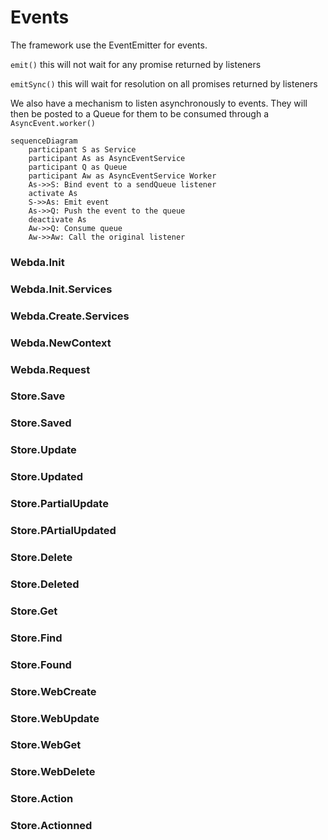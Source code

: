 # Events

The framework use the EventEmitter for events.

`emit()` this will not wait for any promise returned by listeners

`emitSync()` this will wait for resolution on all promises returned by listeners

We also have a mechanism to listen asynchronously to events. They will then be posted to a Queue for them
to be consumed through a `AsyncEvent.worker()`

```mermaid
sequenceDiagram
	participant S as Service
	participant As as AsyncEventService
	participant Q as Queue
    participant Aw as AsyncEventService Worker
    As->>S: Bind event to a sendQueue listener
	activate As
	S->>As: Emit event
    As->>Q: Push the event to the queue
	deactivate As
	Aw->>Q: Consume queue
	Aw->>Aw: Call the original listener
```

### Webda.Init

### Webda.Init.Services

### Webda.Create.Services

### Webda.NewContext

### Webda.Request

### Store.Save

### Store.Saved

### Store.Update

### Store.Updated

### Store.PartialUpdate

### Store.PArtialUpdated

### Store.Delete

### Store.Deleted

### Store.Get

### Store.Find

### Store.Found

### Store.WebCreate

### Store.WebUpdate

### Store.WebGet

### Store.WebDelete

### Store.Action

### Store.Actionned

